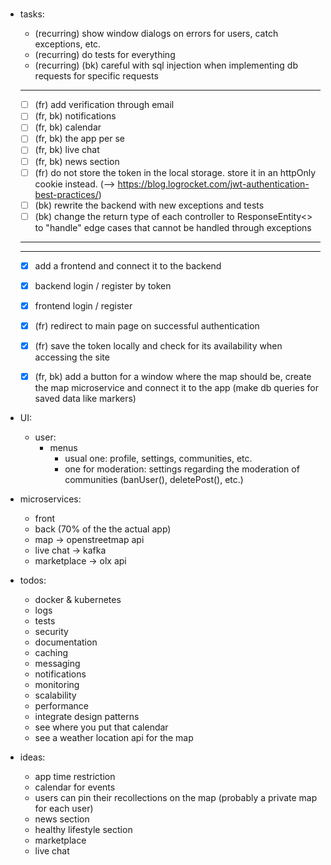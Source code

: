 # 
#
#



- tasks:
	- (recurring) show window dialogs on errors for users, catch exceptions, etc.
	- (recurring) do tests for everything
	- (recurring) (bk) careful with sql injection when implementing db requests for specific requests
	------------------
	- [ ] (fr) add verification through email
	- [ ] (fr, bk) notifications
	- [ ] (fr, bk) calendar
	- [ ] (fr, bk) the app per se
	- [ ] (fr, bk) live chat
	- [ ] (fr, bk) news section
	- [ ] (fr) do not store the token in the local storage. store it in an httpOnly cookie instead. (--> https://blog.logrocket.com/jwt-authentication-best-practices/)
	- [ ] (bk) rewrite the backend with new exceptions and tests
	- [ ] (bk) change the return type of each controller to ResponseEntity<> to "handle" edge cases that cannot be handled through exceptions 

	_________________________________
	---------------------------------
	- [x] add a frontend and connect it to the backend
	- [x] backend login / register by token
	- [x] frontend login / register
	- [x] (fr) redirect to main page on successful authentication
	- [x] (fr) save the token locally and check for its availability when accessing the site
	- [x] (fr, bk) add a button for a window where the map should be, create the map microservice and connect it to the app (make db queries for saved data like markers)





- UI:
	- user:
		- menus
			- usual one: profile, settings, communities, etc.
			- one for moderation: settings regarding the moderation of communities (banUser(), deletePost(), etc.)



- microservices: 
	- front
	- back (70% of the the actual app)
	- map -> openstreetmap api
	- live chat -> kafka
	- marketplace -> olx api



- todos:
	- docker & kubernetes
	- logs
	- tests
	- security
	- documentation
	- caching
	- messaging
	- notifications
	- monitoring
	- scalability
	- performance
	- integrate design patterns
	- see where you put that calendar
	- see a weather location api for the map



- ideas:
	- app time restriction
	- calendar for events
	- users can pin their recollections on the map (probably a private map for each user)
	- news section
	- healthy lifestyle section
	- marketplace
	- live chat

